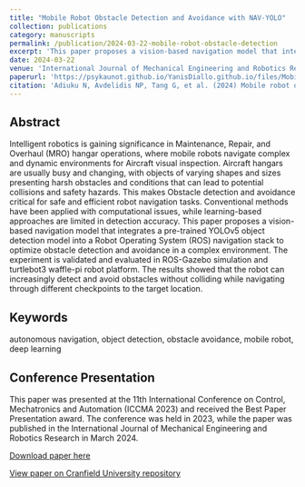```yaml
---
title: "Mobile Robot Obstacle Detection and Avoidance with NAV-YOLO"
collection: publications
category: manuscripts
permalink: /publication/2024-03-22-mobile-robot-obstacle-detection
excerpt: 'This paper proposes a vision-based navigation model that integrates a pre-trained YOLOv5 object detection model into a Robot Operating System (ROS) navigation stack to optimize obstacle detection and avoidance in a complex environment. The paper received the Best Paper Presentation award at the 11th ICCMA 2023 conference.'
date: 2024-03-22
venue: 'International Journal of Mechanical Engineering and Robotics Research'
paperurl: 'https://psykaunot.github.io/YanisDiallo.github.io/files/Mobile_robot_obstacle_detection-2024.pdf'
citation: 'Adiuku N, Avdelidis NP, Tang G, et al. (2024) Mobile robot obstacle detection and avoidance with NAV-YOLO. International Journal of Mechanical Engineering and Robotics Research, Volume 13, Issue 2, March 2024, pp. 219-226'
---
```


## Abstract

Intelligent robotics is gaining significance in Maintenance, Repair, and Overhaul (MRO) hangar operations, where mobile robots navigate complex and dynamic environments for Aircraft visual inspection. Aircraft hangars are usually busy and changing, with objects of varying shapes and sizes presenting harsh obstacles and conditions that can lead to potential collisions and safety hazards. This makes Obstacle detection and avoidance critical for safe and efficient robot navigation tasks. Conventional methods have been applied with computational issues, while learning-based approaches are limited in detection accuracy. This paper proposes a vision-based navigation model that integrates a pre-trained YOLOv5 object detection model into a Robot Operating System (ROS) navigation stack to optimize obstacle detection and avoidance in a complex environment. The experiment is validated and evaluated in ROS-Gazebo simulation and turtlebot3 waffle-pi robot platform. The results showed that the robot can increasingly detect and avoid obstacles without colliding while navigating through different checkpoints to the target location.

## Keywords

autonomous navigation, object detection, obstacle avoidance, mobile robot, deep learning

## Conference Presentation

This paper was presented at the 11th International Conference on Control, Mechatronics and Automation (ICCMA 2023) and received the Best Paper Presentation award. The conference was held in 2023, while the paper was published in the International Journal of Mechanical Engineering and Robotics Research in March 2024.

[Download paper here](https://psykaunot.github.io/YanisDiallo.github.io/files/Mobile_robot_obstacle_detection-2024.pdf)

[View paper on Cranfield University repository](https://dspace.lib.cranfield.ac.uk/items/5e9eb087-ae41-4715-9dc9-d9ab00db0fe2)

